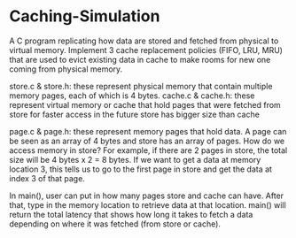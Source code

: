 # Caching-Simulation
A C program replicating how data are stored and fetched from physical to virtual memory. Implement 3 cache replacement policies (FIFO, LRU, MRU) that are used to evict existing data in cache to make rooms for new one coming from physical memory.

store.c & store.h: these represent physical memory that contain multiple memory pages, each of which is 4 bytes.
cache.c & cache.h: these represent virtual memory or cache that hold pages that were fetched from store for faster access in the future
store has bigger size than cache

page.c & page.h: these represent memory pages that hold data. A page can be seen as an array of 4 bytes and store has an array of pages. How do we access memory in store? For example, if there are 2 pages in store, the total size will be 4 bytes x 2 = 8 bytes. If we want to get a data at memory location 3, this tells us to go to the first page in store and get the data at index 3 of that page.

In main(), user can put in how many pages store and cache can have. After that, type in the memory location to retrieve data at that location. main() will return the total latency that shows how long it takes to fetch a data depending on where it was fetched (from store or cache).
